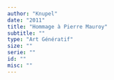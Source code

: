 ```yaml
---
author: "Knupel"
date: "2011"
title: "Hommage à Pierre Mauroy"
subtitle: ""
type: "Art Génératif"
size: ""
serie: ""
id: ""
misc: ""
---
```

